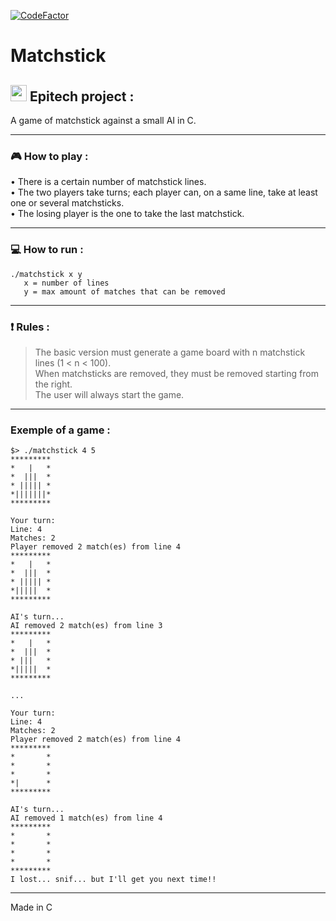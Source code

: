 [![CodeFactor](https://www.codefactor.io/repository/github/arthurboucard/cpe_matchstick/badge)](https://www.codefactor.io/repository/github/arthurboucard/cpe_matchstick)

# Matchstick

## <img width="26px" src="https://newsroom.ionis-group.com/wp-content/uploads/2018/12/epitech-logo-signature-quadri.png"/> Epitech project :

A game of matchstick against a small AI in C.

---

### :video_game: How to play :
• There is a certain number of matchstick lines.
<br>
• The two players take turns; each player can, on a same line, take at least one or several matchsticks.
<br>
• The losing player is the one to take the last matchstick.

---

### :computer: How to run :
```
./matchstick x y
   x = number of lines
   y = max amount of matches that can be removed
```

---

### :exclamation: Rules :
> The basic version must generate a game board with n matchstick lines (1 < n < 100). <br>
> When matchsticks are removed, they must be removed starting from the right. <br>
> The user will always start the game.

---

### Exemple of a game :
```
$> ./matchstick 4 5
*********
*   |   *
*  |||  *
* ||||| *
*|||||||*
*********

Your turn:
Line: 4
Matches: 2
Player removed 2 match(es) from line 4
*********
*   |   *
*  |||  *
* ||||| *
*|||||  *
*********

AI's turn...
AI removed 2 match(es) from line 3
*********
*   |   *
*  |||  *
* |||   *
*|||||  *
*********

...

Your turn:
Line: 4
Matches: 2
Player removed 2 match(es) from line 4
*********
*       *
*       *
*       *
*|      *
*********

AI's turn...
AI removed 1 match(es) from line 4
*********
*       *
*       *
*       *
*       *
*********
I lost... snif... but I'll get you next time!!
```

---

Made in C

